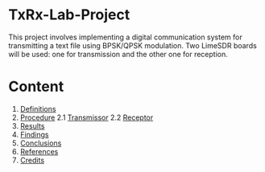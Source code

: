 # TxRx-Lab-Project
This project involves implementing a digital communication system for transmitting a text file using BPSK/QPSK modulation. Two LimeSDR boards will be used: one for transmission and the other one for reception.

# Content
1. [Definitions](#definitions)
2. [Procedure](#procedure)
2.1 [Transmissor](#transmissor)
2.2 [Receptor](#receptor)
3. [Results](#results)
4. [Findings](#findings)
5. [Conclusions](#conclusions)
6. [References](#references)
7. [Credits](#credits)

